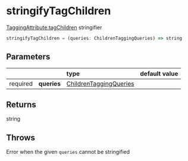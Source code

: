 # stringifyTagChildren

[TaggingAttribute.tagChildren](/tracking/api-reference/definitions/TaggingAttribute.md#taggingattributetagchildren) stringifier

```typescript
stringifyTagChildren = (queries: ChildrenTaggingQueries) => string
```  

## Parameters
|          |             | type                                                                                    | default value
| :-:      | :--         | :--                                                                                     | :--           
| required | **queries** | [ChildrenTaggingQueries](/tracking/api-reference/definitions/ChildrenTaggingQueries.md) |

## Returns
string

## Throws
Error when the given `queries` cannot be stringified
